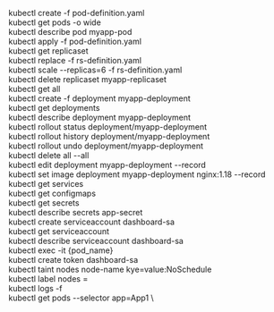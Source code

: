 kubectl create -f pod-definition.yaml \
kubectl get pods -o wide \
kubectl describe pod myapp-pod \
kubectl apply -f pod-definition.yaml \
kubectl get replicaset \
kubectl replace -f rs-definition.yaml \
kubectl scale --replicas=6 -f rs-definition.yaml \
kubectl delete replicaset myapp-replicaset \
kubectl get all \
kubectl create -f deployment myapp-deployment \
kubectl get deployments \
kubectl describe deployment myapp-deployment \
kubectl rollout status deployment/myapp-deployment \
kubectl rollout history deployment/myapp-deployment \
kubectl rollout undo deployment/myapp-deployment \
kubectl delete all --all \
kubectl edit deployment myapp-deployment --record \
kubectl set image deployment myapp-deployment nginx:1.18 --record \
kubectl get services \
kubectl get configmaps \
kubectl get secrets \
kubectl describe secrets app-secret \
kubectl create serviceaccount dashboard-sa \
kubectl get serviceaccount \
kubectl describe serviceaccount dashboard-sa \
kubectl exec -it {pod_name} \
kubectl create token dashboard-sa \
kubectl taint nodes node-name kye=value:NoSchedule \
kubectl label nodes <node-name> <label-key>=<label-value> \
kubectl logs -f <pod-name> <container-name>\
kubectl get pods --selector app=App1 \